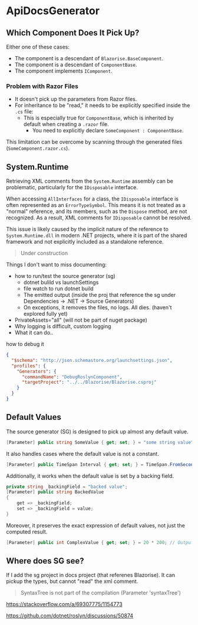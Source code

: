 ﻿# ApiDocsGenerator

## Which Component Does It Pick Up?

Either one of these cases:

- The component is a descendant of `Blazorise.BaseComponent`.
- The component is a descendant of `ComponentBase`.
- The component implements `IComponent`.

### Problem with Razor Files

- It doesn't pick up the parameters from Razor files.
- For inheritance to be "read," it needs to be explicitly specified inside the `.cs` file:
  - This is especially true for `ComponentBase`, which is inherited by default when creating a `.razor` file.
    - You need to explicitly declare `SomeComponent : ComponentBase`.

This limitation can be overcome by scanning through the generated files (`SomeComponent.razor.cs`).

## System.Runtime

Retrieving XML comments from the `System.Runtime` assembly can be problematic, particularly for the `IDisposable` interface.

When accessing `AllInterfaces` for a class, the `IDisposable` interface is often represented as an `ErrorTypeSymbol`. This means it is not treated as a "normal" reference, and its members, such as the `Dispose` method, are not recognized. As a result, XML comments for `IDisposable` cannot be resolved.

This issue is likely caused by the implicit nature of the reference to `System.Runtime.dll` in modern .NET projects, where it is part of the shared framework and not explicitly included as a standalone reference.


> Under construction

Things I don't want to miss documenting:

- how to run/test the source generator (sg)
  - dotnet bulild vs launchSettings
  - file watch to run dotnet build
  - The emitted output (inside the proj that reference the sg under Dependencies -> .NET -> Source Generators)
  - On exceptions, it removes the files, no logs. All dies. (haven't explored fully yet)
- PrivateAssets="all" (will not be part of nuget package)
- Why logging is difficult, custom logging
- What it can do..



how to debug it

```json
{
  "$schema": "http://json.schemastore.org/launchsettings.json",
  "profiles": {
    "Generators": {
      "commandName": "DebugRoslynComponent",
      "targetProject": "../../Blazorise/Blazorise.csproj"
    }
  }
}
```

## Default Values

The source generator (SG) is designed to pick up almost any default value.

```csharp
[Parameter] public string SomeValue { get; set; } = "some string value";
```

It also handles cases where the default value is not a constant.

```csharp
[Parameter] public TimeSpan Interval { get; set; } = TimeSpan.FromSeconds(10);
```

Additionally, it works when the default value is set by a backing field.

```csharp
private string _backingField = "backed value";
[Parameter] public string BackedValue 
{
    get => _backingField;
    set => _backingField = value;
}
```

Moreover, it preserves the exact expression of default values, not just the computed result.

```csharp
[Parameter] public int ComplexValue { get; set; } = 20 * 200; // Output: "20 * 200", not "4000"
```

## Where does SG see?

If I add the sg project in docs project (that referenes Blazorise). It can pickup the types, but cannot "read"
the xml comment. 

> SyntaxTree is not part of the compilation (Parameter 'syntaxTree')

https://stackoverflow.com/a/69307775/1154773

https://github.com/dotnet/roslyn/discussions/50874